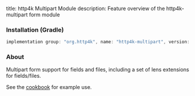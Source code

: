 title: http4k Multipart Module
description: Feature overview of the http4k-multipart form module

### Installation (Gradle)

```groovy
implementation group: "org.http4k", name: "http4k-multipart", version: "3.285.0"
```

### About

Multipart form support for fields and files, including a set of lens extensions for fields/files.

See the [cookbook](/cookbook/multipart_forms/) for example use.
